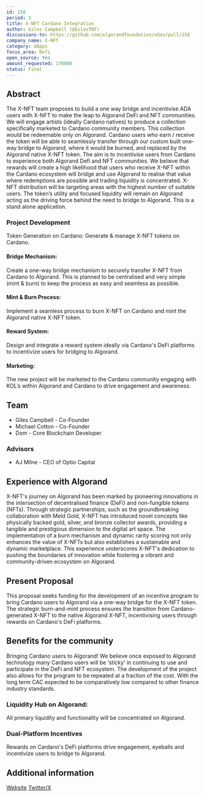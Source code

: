 ```yaml
---
id: 158
period: 3
title: X-NFT Cardano Integration
author: Giles Campbell (@GilesTNT)
discussions-to: https://github.com/algorandfoundation/xGov/pull/158
company_name: X-NFT
category: dApps
focus_area: Defi
open_source: Yes
amount_requested: 170000
status: Final
---
```


## Abstract

The X-NFT team proposes to build a one way bridge and incentivise ADA users with X-NFT to make the leap to Algorand DeFi and NFT communities. We will engage artists (ideally Cardano natives) to produce a collection specifically marketed to Cardano community members. This collection would be redeemable only on Algorand. Cardano users who earn / receive the token will be able to seamlessly transfer through our custom built one-way bridge to Algorand, where it would be burned, and replaced by the Algorand native X-NFT token. The aim is to incentivise users from Cardano to experience both Algorand Defi and NFT communities. We believe that rewards will create a high likelihood that users who receive X-NFT within the Cardano ecosystem will bridge and use Algorand to realise that value where redemptions are possible and trading liquidity is concentrated. X-NFT distribution will be targeting areas with the highest number of suitable users. The token’s utility and focused liquidity will remain on Algorand acting as the driving force behind the need to bridge to Algorand. This is a stand alone application.

### Project Development

Token Generation on Cardano:
Generate & manage X-NFT tokens on Cardano.

#### Bridge Mechanism:

Create a one-way bridge mechanism to securely transfer X-NFT from Cardano to Algorand. This is planned to be centralised and very simple (mint & burn) to keep the process as easy and seamless as possible.

#### Mint & Burn Process:

Implement a seamless process to burn X-NFT on Cardano and mint the Algorand native X-NFT token.

#### Reward System:

Design and integrate a reward system ideally via Cardano's DeFi platforms to incentivize users for bridging to Algorand.

#### Marketing:

The new project will be marketed to the Cardano community engaging with KOL’s within Algorand and Cardano to drive engagement and awareness.

## Team

- Giles Campbell - Co-Founder
- Michael Cotton - Co-Founder
- Dom - Core Blockchain Developer

### Advisors

- AJ Milne - CEO of Optio Capital

## Experience with Algorand

X-NFT's journey on Algorand has been marked by pioneering innovations in the intersection of decentralised finance (DeFi) and non-fungible tokens (NFTs). Through strategic partnerships, such as the groundbreaking collaboration with Meld Gold, X-NFT has introduced novel concepts like physically backed gold, silver, and bronze collector awards, providing a tangible and prestigious dimension to the digital art space. The implementation of a burn mechanism and dynamic rarity scoring not only enhances the value of X-NFTs but also establishes a sustainable and dynamic marketplace. This experience underscores X-NFT's dedication to pushing the boundaries of innovation while fostering a vibrant and community-driven ecosystem on Algorand.

## Present Proposal

This proposal seeks funding for the development of an incentive program to bring Cardano users to Algorand via a one-way bridge for the X-NFT token. The strategic burn-and-mint process ensures the transition from Cardano-generated X-NFT to the native Algorand X-NFT, incentivising users through rewards on Cardano's DeFi platforms.

## Benefits for the community

Bringing Cardano users to Algorand! We believe once exposed to Algorand technology many Cardano users will be ‘sticky’ in continuing to use and participate in the DeFi and NFT ecosystem. The development of the project also allows for the program to be repeated at a fraction of the cost. With the long term CAC expected to be comparatively low compared to other finance industry standards.

### Liquidity Hub on Algorand:

All primary liquidity and functionality will be concentrated on Algorand.

### Dual-Platform Incentives

Rewards on Cardano's DeFi platforms drive engagement, eyeballs and incentivize users to bridge to Algorand.

## Additional information

<a href="https://www.x-nft.art"/>Website</a>
<a href="https://twitter.com/xNFT_ART"/>Twitter/X</a>
